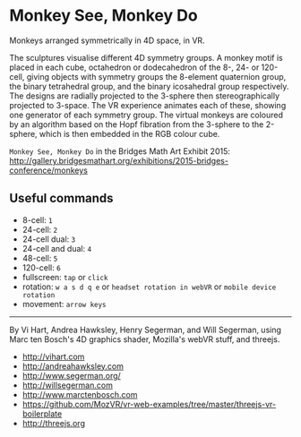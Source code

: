 # Monkey See, Monkey Do
Monkeys arranged symmetrically in 4D space, in VR.

The sculptures visualise different 4D symmetry groups. 
A monkey motif is placed in each cube, octahedron or dodecahedron of the 8-, 24- or 120-cell, giving objects with symmetry groups the 8-element quaternion group, the binary tetrahedral group, and the binary icosahedral group respectively. 
The designs are radially projected to the 3-sphere then stereographically projected to 3-space. 
The VR experience animates each of these, showing one generator of each symmetry group. 
The virtual monkeys are coloured by an algorithm based on the Hopf fibration from the 3-sphere to the 2-sphere, which is then embedded in the RGB colour cube.

`Monkey See, Monkey Do` in the Bridges Math Art Exhibit 2015: http://gallery.bridgesmathart.org/exhibitions/2015-bridges-conference/monkeys

## Useful commands 

- 8-cell: ```1```
- 24-cell: ```2```
- 24-cell dual: ```3```
- 24-cell and dual: ```4```
- 48-cell: ```5```
- 120-cell: ```6```
- fullscreen: ```tap``` or ```click```
- rotation: ```w a s d q e``` or ```headset rotation in webVR``` or ```mobile device rotation```
- movement: ```arrow keys```

--------------------

By Vi Hart, Andrea Hawksley, Henry Segerman, and Will Segerman, using Marc ten Bosch's 4D graphics shader, Mozilla's webVR stuff, and threejs.

- http://vihart.com
- http://andreahawksley.com
- http://www.segerman.org/
- http://willsegerman.com
- http://www.marctenbosch.com
- https://github.com/MozVR/vr-web-examples/tree/master/threejs-vr-boilerplate
- http://threejs.org

